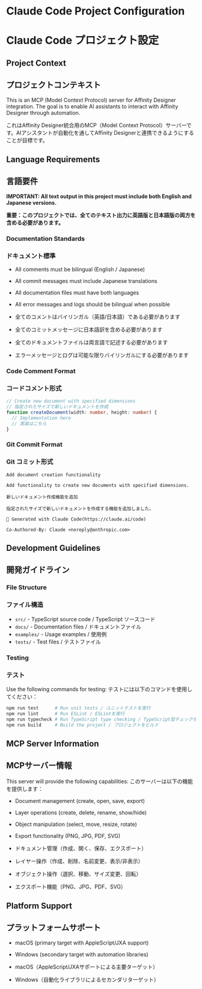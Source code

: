 # Claude Code Project Configuration
# Claude Code プロジェクト設定

## Project Context
## プロジェクトコンテキスト

This is an MCP (Model Context Protocol) server for Affinity Designer integration. The goal is to enable AI assistants to interact with Affinity Designer through automation.

これはAffinity Designer統合用のMCP（Model Context Protocol）サーバーです。AIアシスタントが自動化を通してAffinity Designerと連携できるようにすることが目標です。

## Language Requirements
## 言語要件

**IMPORTANT: All text output in this project must include both English and Japanese versions.**

**重要：このプロジェクトでは、全てのテキスト出力に英語版と日本語版の両方を含める必要があります。**

### Documentation Standards
### ドキュメント標準

- All comments must be bilingual (English / Japanese)
- All commit messages must include Japanese translations
- All documentation files must have both languages
- All error messages and logs should be bilingual when possible

- 全てのコメントはバイリンガル（英語/日本語）である必要があります
- 全てのコミットメッセージに日本語訳を含める必要があります
- 全てのドキュメントファイルは両言語で記述する必要があります
- エラーメッセージとログは可能な限りバイリンガルにする必要があります

### Code Comment Format
### コードコメント形式

```typescript
// Create new document with specified dimensions
// 指定されたサイズで新しいドキュメントを作成
function createDocument(width: number, height: number) {
  // Implementation here
  // 実装はこちら
}
```

### Git Commit Format
### Git コミット形式

```
Add document creation functionality

Add functionality to create new documents with specified dimensions.

新しいドキュメント作成機能を追加

指定されたサイズで新しいドキュメントを作成する機能を追加しました。

🤖 Generated with Claude Code(https://claude.ai/code)

Co-Authored-By: Claude <noreply@anthropic.com>
```

## Development Guidelines
## 開発ガイドライン

### File Structure
### ファイル構造

- `src/` - TypeScript source code / TypeScript ソースコード
- `docs/` - Documentation files / ドキュメントファイル
- `examples/` - Usage examples / 使用例
- `tests/` - Test files / テストファイル

### Testing
### テスト

Use the following commands for testing:
テストには以下のコマンドを使用してください：

```bash
npm run test      # Run unit tests / ユニットテストを実行
npm run lint      # Run ESLint / ESLintを実行
npm run typecheck # Run TypeScript type checking / TypeScript型チェックを実行
npm run build     # Build the project / プロジェクトをビルド
```

## MCP Server Information
## MCPサーバー情報

This server will provide the following capabilities:
このサーバーは以下の機能を提供します：

- Document management (create, open, save, export)
- Layer operations (create, delete, rename, show/hide)
- Object manipulation (select, move, resize, rotate)
- Export functionality (PNG, JPG, PDF, SVG)

- ドキュメント管理（作成、開く、保存、エクスポート）
- レイヤー操作（作成、削除、名前変更、表示/非表示）
- オブジェクト操作（選択、移動、サイズ変更、回転）
- エクスポート機能（PNG、JPG、PDF、SVG）

## Platform Support
## プラットフォームサポート

- macOS (primary target with AppleScript/JXA support)
- Windows (secondary target with automation libraries)

- macOS（AppleScript/JXAサポートによる主要ターゲット）
- Windows（自動化ライブラリによるセカンダリターゲット）